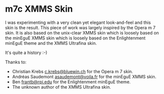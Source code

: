 m7c XMMS Skin
=============

I was experimenting with a very clean yet elegant look-and-feel and
this skin is the result. This piece of work was largely inspired by
the Opera m 7 skin. It is also based on the unix-clear XMMS skin which
is loosely based on the minEguE XMMS skin which is loosely based on
the Enlightenment minEguE theme and the XMMS Ultrafina skin.

It's quite a history :-)

Thanks to:
 - Christian Krebs <c.krebs@bluewin.ch> for the Opera m 7 skin.
 - Andréas Saudemont <asaudemont@voila.fr> for the minEguE XMMS skin.
 - Ben <frantb@rpi.edu> for the Enlightenment minEguE theme.
 - The unknown author of the XMMS Ultrafina skin.
